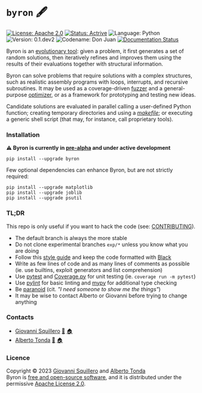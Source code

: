 `byron` 🖋
==========

[![License: Apache 2.0](https://img.shields.io/badge/license-apache--2.0-green.svg)](https://opensource.org/licenses/Apache-2.0) 
[![Status: Actrive](https://img.shields.io/badge/status-active-brightgreen.svg)](https://github.com/squillero/byron)
![Language: Python](https://img.shields.io/badge/language-python-blue.svg)
![Version: 0.1.dev2](https://img.shields.io/badge/version-0.1.dev11-orange.svg)
![Codename: Don Juan](https://img.shields.io/badge/codename-Don_Juan-pink.svg)
[![Documentation Status](https://readthedocs.org/projects/byron/badge/?version=pre-alpha)](https://byron.readthedocs.io/en/pre-alpha/?badge=pre-alpha)

Byron is an [evolutionary tool](https://en.wikipedia.org/wiki/Evolutionary_algorithm): given a problem, it first generates a set of random solutions, then iteratively refines and improves them using the results of their evaluations together with structural information.

Byron can solve problems that require solutions with a complex structures, such as realistic assembly programs with loops, interrupts, and recursive subroutines. It may be used as a coverage-driven [fuzzer](https://en.wikipedia.org/wiki/Fuzzing) and a general-purpose [optimizer](https://en.wikipedia.org/wiki/Engineering_optimization), or as a framework for prototyping and testing new ideas.

Candidate solutions are evaluated in parallel calling a user-defined Python function; creating temporary directories and using a [*makefile*](https://en.wikipedia.org/wiki/Make_(software)); or executing a generic shell script (that may, for instance, call proprietary tools).

### Installation

**⚠️ Byron is currently in [pre-alpha](https://en.wikipedia.org/wiki/Software_release_life_cycle#Pre-alpha) and under active development**

```
pip install --upgrade byron
```

Few optional dependencies can enhance Byron, but are not strictly required:

```
pip install --upgrade matplotlib
pip install --upgrade joblib
pip install --upgrade psutil
```

### TL;DR

This repo is only useful if you want to hack the code (see: [CONTRIBUTING](CONTRIBUTING.md)). 

* The default branch is always the more stable
* Do not clone experimental branches `exp/*` unless you know what you are doing
* Follow this [style guide](https://github.com/squillero/style/blob/master/python.md) and keep the code formatted with [Black](https://black.readthedocs.io/en/stable/)
* Write as few lines of code and as many lines of comments as possible (ie. use builtins, exploit generators and list comprehension)
* Use [pytest](https://docs.pytest.org/) and [Coverage.py](https://coverage.readthedocs.io/) for unit testing (ie. `coverage run -m pytest`)
* Use [pylint](https://mypy-lang.org/) for basic linting and [mypy](https://mypy-lang.org/) for additional type checking
* Be [paranoid](./PARANOIA.md) (cit. *"I need someone to show me the things"*)
* It may be wise to contact Alberto or Giovanni before trying to change anything

### Contacts

* [Giovanni Squillero](https://github.com/squillero) [:email:](mailto:squillero@polito.it) [:house:](https://staff.polito.it/giovanni.squillero/)
* [Alberto Tonda](https://github.com/albertotonda/) [:email:](mailto:alberto.tonda@inra.fr) [:house:](https://www.researchgate.net/profile/Alberto_Tonda)

### Licence
Copyright © 2023 [Giovanni Squillero](https://github.com/squillero) and [Alberto Tonda](https://github.com/albertotonda/)  
Byron is [free and open-source software](https://en.wikipedia.org/wiki/Free_and_open-source_software), and it is distributed under the permissive [Apache License 2.0](https://opensource.org/license/apache-2-0/).
